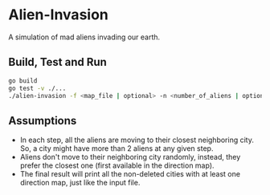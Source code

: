 # Alien-Invasion

A simulation of mad aliens invading our earth.

## Build, Test and Run

```bash
go build
go test -v ./...
./alien-invasion -f <map_file | optional> -n <number_of_aliens | optional> -max <max _allowed_steps | optional>
```

## Assumptions

- In each step, all the aliens are moving to their closest neighboring city. So, a city might have more than 2 aliens at any given step.
- Aliens don't move to their neighboring city randomly, instead, they prefer the closest one (first available in the direction map).
- The final result will print all the non-deleted cities with at least one direction map, just like the input file.
